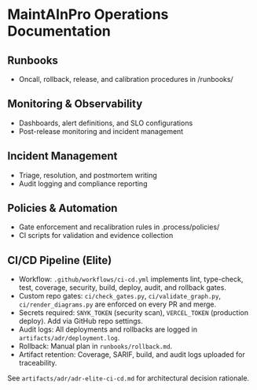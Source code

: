 # MaintAInPro Operations Documentation

## Runbooks

- Oncall, rollback, release, and calibration procedures in /runbooks/

## Monitoring & Observability

- Dashboards, alert definitions, and SLO configurations
- Post-release monitoring and incident management

## Incident Management

- Triage, resolution, and postmortem writing
- Audit logging and compliance reporting

## Policies & Automation

- Gate enforcement and recalibration rules in .process/policies/
- CI scripts for validation and evidence collection

## CI/CD Pipeline (Elite)

- Workflow: `.github/workflows/ci-cd.yml` implements lint, type-check, test,
  coverage, security, build, deploy, audit, and rollback gates.
- Custom repo gates: `ci/check_gates.py`, `ci/validate_graph.py`,
  `ci/render_diagrams.py` are enforced on every PR and merge.
- Secrets required: `SNYK_TOKEN` (security scan), `VERCEL_TOKEN` (production
  deploy). Add via GitHub repo settings.
- Audit logs: All deployments and rollbacks are logged in
  `artifacts/adr/deployment.log`.
- Rollback: Manual plan in `runbooks/rollback.md`.
- Artifact retention: Coverage, SARIF, build, and audit logs uploaded for
  traceability.

See `artifacts/adr/adr-elite-ci-cd.md` for architectural decision rationale.
